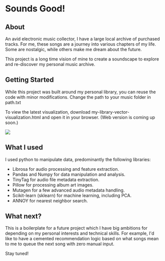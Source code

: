 # Sounds Good! 
## About

An avid electronic music collector, I have a large local archive of purchased tracks. For me, these songs are a journey into various chapters of my life. Some are nostalgic, while others make me dream about the future.

This project is a long time vision of mine to create a soundscape to explore and re-discover my personal music archive.

## Getting Started

While this project was built around my personal library, you can reuse the code with minor modifications. Change the path to your music folder in path.txt

To view the latest visualization, download my-library-vector-visualization.html and open it in your browser. (Web version is coming up soon.)

![](https://github.com/bikutoria/soundsgood/screen-capture.gif)

## What I used

I used python to manipulate data, predominantly the following libraries:

* Librosa for audio processing and feature extraction.
* Pandas and Numpy for data manipulation and analysis.
* TinyTag for audio file metadata extraction.
* Pillow for processing album art images.
* Mutagen for a few advanced audio metadata handling.
* Scikit-learn (sklearn) for machine learning, including PCA.
* ANNOY for nearest neighbor search.

## What next?

This is a boilerplate for a future project which I have big ambitions for depending on my personal interests and technical skills. For example, I'd like to have a cemented recommendation logic based on what songs mean to me to queue the next song with zero manual input. 

Stay tuned!